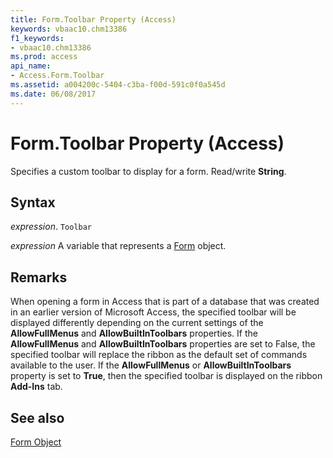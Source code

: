 ```yaml
---
title: Form.Toolbar Property (Access)
keywords: vbaac10.chm13386
f1_keywords:
- vbaac10.chm13386
ms.prod: access
api_name:
- Access.Form.Toolbar
ms.assetid: a004200c-5404-c3ba-f00d-591c0f0a545d
ms.date: 06/08/2017
---
```



# Form.Toolbar Property (Access)

Specifies a custom toolbar to display for a form. Read/write  **String**.


## Syntax

 _expression_. `Toolbar`

 _expression_ A variable that represents a [Form](./Access.Form.md) object.


## Remarks

When opening a form in Access that is part of a database that was created in an earlier version of Microsoft Access, the specified toolbar will be displayed differently depending on the current settings of the  **AllowFullMenus** and **AllowBuiltInToolbars** properties. If the **AllowFullMenus** and **AllowBuiltInToolbars** properties are set to False, the specified toolbar will replace the ribbon as the default set of commands available to the user. If the **AllowFullMenus** or **AllowBuiltInToolbars** property is set to **True**, then the specified toolbar is displayed on the ribbon **Add-Ins** tab.


## See also


[Form Object](Access.Form.md)

